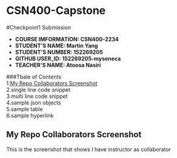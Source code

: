 # CSN400-Capstone

#Checkpoint1 Submission

- **COURSE IMFORMATION: CSN400-2234**
- **STUDENT'S NAME: Martin Yang**
- **STUDENT'S NUMBER: 152269205**
- **GITHUB USER_ID: 152269205-myseneca**
- **TEACHER'S NAME: Atoosa Nasiri**

###Tbale of Contents  
1.[My Repo Collaborators Screenshot](#my-repo-collaborators-screenshot)  
2.single line code snippet  
3.multi line code snippet  
4.sample json objects  
5.sample table  
6.sample hyperlink  

## My Repo Collaborators Screenshot
This is the screenshot that shows I have instructor as collaborator
